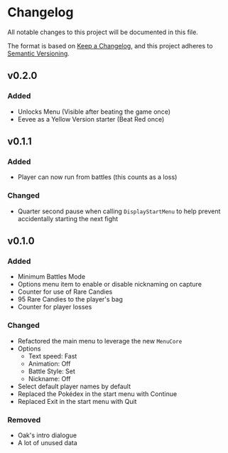 # Changelog
All notable changes to this project will be documented in this file.

The format is based on [Keep a Changelog](https://keepachangelog.com/en/1.0.0/),
and this project adheres to [Semantic Versioning](https://semver.org/spec/v2.0.0.html).


## v0.2.0
### Added
- Unlocks Menu (Visible after beating the game once)
- Eevee as a Yellow Version starter (Beat Red once)


## v0.1.1
### Added
- Player can now run from battles (this counts as a loss)

### Changed
- Quarter second pause when calling `DisplayStartMenu` to help prevent accidentally starting the next fight


## v0.1.0
### Added
- Minimum Battles Mode
- Options menu item to enable or disable nicknaming on capture
- Counter for use of Rare Candies
- 95 Rare Candies to the player's bag
- Counter for player losses

### Changed
- Refactored the main menu to leverage the new `MenuCore`
- Options
    - Text speed: Fast
    - Animation: Off
    - Battle Style: Set
    - Nickname: Off
- Select default player names by default
- Replaced the Pokédex in the start menu with Continue
- Replaced Exit in the start menu with Quit

### Removed
- Oak's intro dialogue
- A lot of unused data
